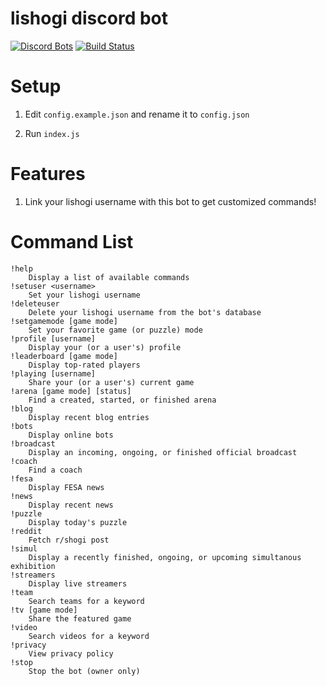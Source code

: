 # lishogi discord bot
[![Discord Bots](https://discordbots.org/api/widget/status/842330057841049600.svg)](https://discordbots.org/bot/842330057841049600)
[![Build Status](https://github.com/ddugovic/lishogi-discord/workflows/Node.js%20CI/badge.svg)](https://github.com/ddugovic/lishogi-discord/actions?query=workflow%3A%22Node.js+CI%22)

# Setup

1. Edit `config.example.json` and rename it to `config.json`

2. Run `index.js`

# Features

1. Link your lishogi username with this bot to get customized commands!

# Command List
```
!help
    Display a list of available commands
!setuser <username>
    Set your lishogi username
!deleteuser
    Delete your lishogi username from the bot's database
!setgamemode [game mode]
    Set your favorite game (or puzzle) mode
!profile [username]
    Display your (or a user's) profile
!leaderboard [game mode]
    Display top-rated players
!playing [username]
    Share your (or a user's) current game
!arena [game mode] [status]
    Find a created, started, or finished arena
!blog
    Display recent blog entries
!bots
    Display online bots
!broadcast
    Display an incoming, ongoing, or finished official broadcast
!coach
    Find a coach
!fesa
    Display FESA news
!news
    Display recent news
!puzzle
    Display today's puzzle
!reddit
    Fetch r/shogi post
!simul
    Display a recently finished, ongoing, or upcoming simultanous exhibition
!streamers
    Display live streamers
!team
    Search teams for a keyword
!tv [game mode]
    Share the featured game
!video
    Search videos for a keyword
!privacy
    View privacy policy
!stop
    Stop the bot (owner only)
```
